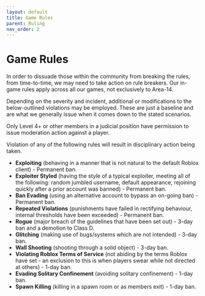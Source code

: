 ```yaml
---
layout: default
title: Game Rules
parent: Ruling
nav_order: 2
---
```


# Game Rules
In order to dissuade those within the community from breaking the rules, from time-to-time, we may need to take action on rule breakers. Our in-game rules apply across all our games, not exclusively to Area-14.

Depending on the severity and incident, additional or modifications to the below-outlined violations may be employed. These are just a baseline and are what we generally issue when it comes down to the stated scenarios.

Only Level 4+ or other members in a judicial position have permission to issue moderation action against a player.

Violation of any of the following rules will result in disciplinary action being taken.

- **Exploiting** (behaving in a manner that is not natural to the default Roblox client) - Permanent ban.
- **Exploiter Styled** (having the style of a typical exploiter, meeting all of the following: random jumbled username, default appearance, rejoining quickly after a prior account was banned) - Permanent ban.
- **Ban Evading** (using an alternative account to bypass an on-going ban) - Permanent ban.
- **Repeated Violations** (punishments have failed in rectifying behaviour, internal thresholds have been exceeded) - Permanent ban.
- **Rogue** (major breach of the guidelines that have been set out) - 3-day ban and a demotion to Class D.
- **Glitching** (making use of bugs/systems which are not intended) - 3-day ban.
- **Wall Shooting** (shooting through a solid object) - 3-day ban.
- **Violating Roblox Terms of Service** (not abiding by the terms Roblox have set - an exclusion to this is when players swear while not directed at others) - 1-day ban.
- **Evading Solitary Confinement** (avoiding solitary confinement) - 1-day ban.
- **Spawn Killing** (killing in a spawn room or as members exit) - 1-day ban.
